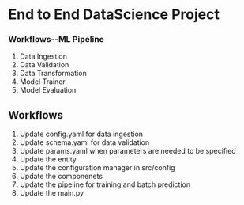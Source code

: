 # End to End DataScience Project 

### Workflows--ML Pipeline

1. Data Ingestion
2. Data Validation
3. Data Transformation
4. Model Trainer
5. Model Evaluation

## Workflows

1. Update config.yaml for data ingestion
2. Update schema.yaml for data validation
3. Update params.yaml when parameters are needed to be specified
4. Update the entity
5. Update the configuration manager in src/config
6. Update the componenets
7. Update the pipeline for training and batch prediction
8. Update the main.py